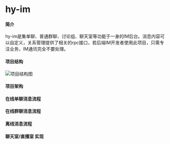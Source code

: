 # hy-im
#### 简介
hy-im是集单聊、普通群聊、讨论组、聊天室等功能于一身的IM后台。消息内容可以自定义，关系管理提供了相关的rpc接口，若后端IM开发者使用此项目，只需专注业务，IM通讯完全不要处理。

#### 项目结构
![项目结构图](https://github.com/y1015860449/hy-im/doc/img/20210715085028.jpg)

#### 项目架构

#### 在线单聊消息流程

#### 在线群聊消息流程

#### 离线消息流程

#### 聊天室/直播室 实现
